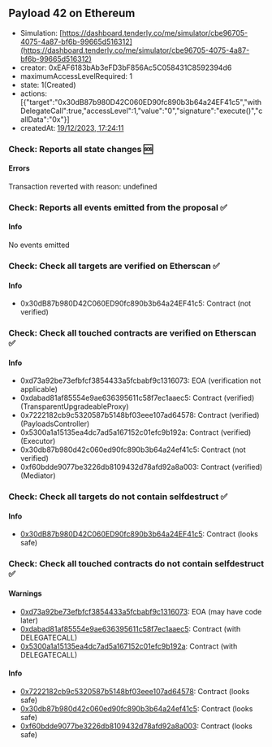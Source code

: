 ## Payload 42 on Ethereum

- Simulation: [https://dashboard.tenderly.co/me/simulator/cbe96705-4075-4a87-bf6b-99665d516312](https://dashboard.tenderly.co/me/simulator/cbe96705-4075-4a87-bf6b-99665d516312)
- creator: 0xEAF6183bAb3eFD3bF856Ac5C058431C8592394d6
- maximumAccessLevelRequired: 1
- state: 1(Created)
- actions: [{"target":"0x30dB87b980D42C060ED90fc890b3b64a24EF41c5","withDelegateCall":true,"accessLevel":1,"value":"0","signature":"execute()","callData":"0x"}]
- createdAt: [19/12/2023, 17:24:11](https://etherscan.io/tx/0x893998de3c58184476f9558f58c45e23cfc842d904e823eea9d378463379d4c6)

### Check: Reports all state changes :sos:

#### Errors

Transaction reverted with reason: undefined

### Check: Reports all events emitted from the proposal :white_check_mark:

#### Info

No events emitted

### Check: Check all targets are verified on Etherscan :white_check_mark:

#### Info

- 0x30dB87b980D42C060ED90fc890b3b64a24EF41c5: Contract (not verified)

### Check: Check all touched contracts are verified on Etherscan :white_check_mark:

#### Info

- 0xd73a92be73efbfcf3854433a5fcbabf9c1316073: EOA (verification not applicable)
- 0xdabad81af85554e9ae636395611c58f7ec1aaec5: Contract (verified) (TransparentUpgradeableProxy)
- 0x7222182cb9c5320587b5148bf03eee107ad64578: Contract (verified) (PayloadsController)
- 0x5300a1a15135ea4dc7ad5a167152c01efc9b192a: Contract (verified) (Executor)
- 0x30db87b980d42c060ed90fc890b3b64a24ef41c5: Contract (not verified)
- 0xf60bdde9077be3226db8109432d78afd92a8a003: Contract (verified) (Mediator)

### Check: Check all targets do not contain selfdestruct :white_check_mark:

#### Info

- [0x30dB87b980D42C060ED90fc890b3b64a24EF41c5](https://etherscan.io/address/0x30dB87b980D42C060ED90fc890b3b64a24EF41c5): Contract (looks safe)

### Check: Check all touched contracts do not contain selfdestruct :white_check_mark:

#### Warnings

- [0xd73a92be73efbfcf3854433a5fcbabf9c1316073](https://etherscan.io/address/0xd73a92be73efbfcf3854433a5fcbabf9c1316073): EOA (may have code later)
- [0xdabad81af85554e9ae636395611c58f7ec1aaec5](https://etherscan.io/address/0xdabad81af85554e9ae636395611c58f7ec1aaec5): Contract (with DELEGATECALL)
- [0x5300a1a15135ea4dc7ad5a167152c01efc9b192a](https://etherscan.io/address/0x5300a1a15135ea4dc7ad5a167152c01efc9b192a): Contract (with DELEGATECALL)

#### Info

- [0x7222182cb9c5320587b5148bf03eee107ad64578](https://etherscan.io/address/0x7222182cb9c5320587b5148bf03eee107ad64578): Contract (looks safe)
- [0x30db87b980d42c060ed90fc890b3b64a24ef41c5](https://etherscan.io/address/0x30db87b980d42c060ed90fc890b3b64a24ef41c5): Contract (looks safe)
- [0xf60bdde9077be3226db8109432d78afd92a8a003](https://etherscan.io/address/0xf60bdde9077be3226db8109432d78afd92a8a003): Contract (looks safe)

